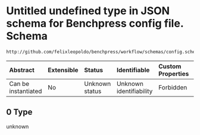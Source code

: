 # Untitled undefined type in JSON schema for Benchpress config file. Schema

```txt
http://github.com/felixleopoldo/benchpress/workflow/schemas/config.schema.json#/definitions/bdgraph_graphsim/examples/0
```



| Abstract            | Extensible | Status         | Identifiable            | Custom Properties | Additional Properties | Access Restrictions | Defined In                                                       |
| :------------------ | :--------- | :------------- | :---------------------- | :---------------- | :-------------------- | :------------------ | :--------------------------------------------------------------- |
| Can be instantiated | No         | Unknown status | Unknown identifiability | Forbidden         | Allowed               | none                | [config.schema.json*](config.schema.json "open original schema") |

## 0 Type

unknown
